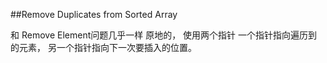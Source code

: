##Remove Duplicates from Sorted Array


和 Remove Element问题几乎一样
原地的， 使用两个指针
一个指针指向遍历到的元素， 另一个指针指向下一次要插入的位置。
    
